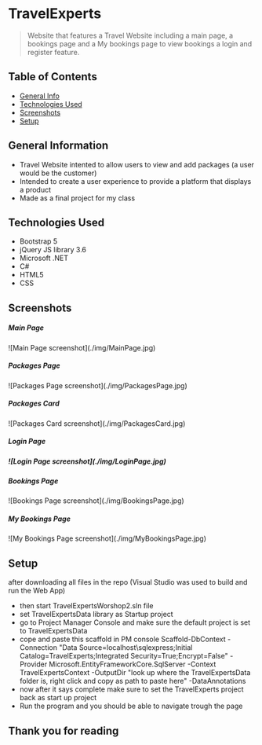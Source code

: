 # TravelExperts
> Website that features a Travel Website including a main page, a bookings page and a My bookings page to view bookings
a login and register feature.

## Table of Contents
* [General Info](#general-information)
* [Technologies Used](#technologies-used)
* [Screenshots](#screenshots)
* [Setup](#setup)

## General Information
- Travel Website intented to allow users to view and add packages (a user would be the customer)
- Intended to create a user experience to provide a platform that displays a product
- Made as a final project for my class
<!-- You don't have to answer all the questions - just the ones relevant to your project. -->


## Technologies Used
- Bootstrap 5
- jQuery JS library 3.6
- Microsoft .NET
- C# 
- HTML5
- CSS

## Screenshots
<h5>Main Page</h5>
![Main Page screenshot](./img/MainPage.jpg)<br>

<h5>Packages Page</h5>
![Packages Page screenshot](./img/PackagesPage.jpg)<br>

<h5>Packages Card</h5>
![Packages Card screenshot](./img/PackagesCard.jpg)<br>

<h5>Login Page</h5>
<h5>![Login Page screenshot](./img/LoginPage.jpg)<br>

<h5>Bookings Page</h5>
![Bookings Page screenshot](./img/BookingsPage.jpg)<br>

<h5>My Bookings Page</h5>
![My Bookings Page screenshot](./img/MyBookingsPage.jpg)<br>


## Setup
after downloading all files in the repo (Visual Studio was used to build and run the Web App)
- then start TravelExpertsWorshop2.sln file
- set TravelExpertsData library as Startup project
- go to Project Manager Console and make sure the default project is set to TravelExpertsData
- cope and paste this scaffold in PM console Scaffold-DbContext -Connection "Data Source=localhost\sqlexpress;Initial Catalog=TravelExperts;Integrated Security=True;Encrypt=False" -Provider Microsoft.EntityFrameworkCore.SqlServer -Context TravelExpertsContext -OutputDir "look up where the TravelExpertsData folder is, right click and copy as path to paste here" -DataAnnotations
- now after it says complete make sure to set the TravelExperts project back as start up project
- Run the program and you should be able to navigate trough the page

## Thank you for reading
